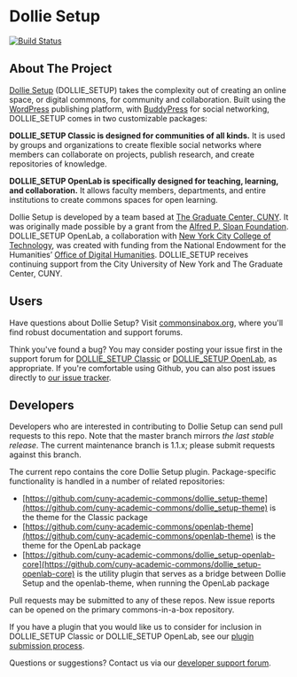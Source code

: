 # Dollie Setup

[![Build Status](https://travis-ci.org/cuny-academic-commons/commons-in-a-box.svg?branch=1.1.x)](https://travis-ci.org/cuny-academic-commons/commons-in-a-box)

## About The Project

[Dollie Setup](https://commonsinabox.org/) (DOLLIE_SETUP) takes the complexity out of creating an online space, or digital commons, for community and collaboration. Built using the [WordPress](https://wordpress.org) publishing platform, with [BuddyPress](https://buddypress.org) for social networking, DOLLIE_SETUP comes in two customizable packages:

**DOLLIE_SETUP Classic is designed for communities of all kinds.** It is used by groups and organizations to create flexible social networks where members can collaborate on projects, publish research, and create repositories of knowledge.

**DOLLIE_SETUP OpenLab is specifically designed for teaching, learning, and collaboration.** It allows faculty members, departments, and entire institutions to create commons spaces for open learning.

Dollie Setup is developed by a team based at [The Graduate Center, CUNY](https://www.gc.cuny.edu). It was originally made possible by a grant from the [Alfred P. Sloan Foundation](https://sloan.org). DOLLIE_SETUP OpenLab, a collaboration with [New York City College of Technology](http://www.citytech.cuny.edu), was created with funding from the National Endowment for the Humanities’ [Office of Digital Humanities](https://www.neh.gov/divisions/odh). DOLLIE_SETUP receives continuing support from the City University of New York and The Graduate Center, CUNY.

## Users

Have questions about Dollie Setup? Visit [commonsinabox.org](https://commonsinabox.org), where you'll find robust documentation and support forums.

Think you've found a bug? You may consider posting your issue first in the support forum for [DOLLIE_SETUP Classic](http://commonsinabox.org/groups/help-support/forum/) or [DOLLIE_SETUP OpenLab](http://commonsinabox.org/groups/help-support/forum/), as appropriate. If you're comfortable using Github, you can also post issues directly to [our issue tracker](https://github.com/cuny-academic-commons/commons-in-a-box/issues).

## Developers

Developers who are interested in contributing to Dollie Setup can send pull requests to this repo. Note that the master branch mirrors _the last stable release_. The current maintenance branch is 1.1.x; please submit requests against this branch.

The current repo contains the core Dollie Setup plugin. Package-specific functionality is handled in a number of related repositories:

- [https://github.com/cuny-academic-commons/dollie_setup-theme](https://github.com/cuny-academic-commons/dollie_setup-theme) is the theme for the Classic package
- [https://github.com/cuny-academic-commons/openlab-theme](https://github.com/cuny-academic-commons/openlab-theme) is the theme for the OpenLab package
- [https://github.com/cuny-academic-commons/dollie_setup-openlab-core](https://github.com/cuny-academic-commons/dollie_setup-openlab-core) is the utility plugin that serves as a bridge between Dollie Setup and the openlab-theme, when running the OpenLab package

Pull requests may be submitted to any of these repos. New issue reports can be opened on the primary commons-in-a-box repository.

If you have a plugin that you would like us to consider for inclusion in DOLLIE_SETUP Classic or DOLLIE_SETUP OpenLab, see our [plugin submission process](http://commonsinabox.org/technical-guide-development).

Questions or suggestions? Contact us via our [developer support forum](http://commonsinabox.org/groups/dollie_setup-developers/forum/).
